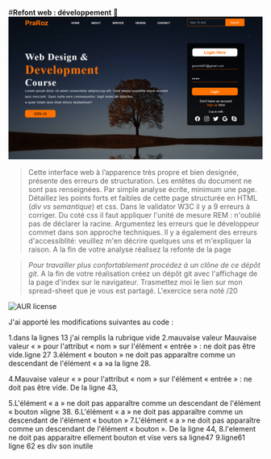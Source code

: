 #**Refont web : développement** 🚀 
![cover](./cover.PNG)
>Cette interface web à l’apparence très propre et bien designée, présente des erreurs de structuration. Les entêtes du document ne sont pas renseignées.
Par simple analyse écrite, minimum une page. Détaillez les points forts et faibles de cette page structurée en  HTML (_div vs semantique_) et css. Dans le validator W3C il y a 9 erreurs à corriger. Du coté css il faut appliquer l'unité de mesure REM :  n'oublié pas de déclarer la racine. Argumentez les erreurs que le développeur commet dans son approche techniques. Il y a également des erreurs d'accessiblité: veuillez m'en décrire quelques uns et m'expliquer la raison. A la fin de votre analyse réalisez la refonte de la page

> *Pour travailler plus confortablement procédez à un clône de ce dépôt git*.
> A la fin de votre réalisation créez un dépôt git avec l'affichage de la page d'index sur le navigateur.
> Trasmettez moi le lien sur mon spread-sheet que je vous est partagé. 
> L'exercice sera  noté /20

![AUR license](https://img.shields.io/aur/license/c)

J'ai apporté les modifications suivantes au code :

1.dans la lignes 13 j'ai remplis la rubrique vide 
2.mauvaise  valeur Mauvaise valeur « » pour l'attribut « nom » sur l'élément « entrée » : ne doit pas être vide.ligne 27
3.élément « bouton » ne doit pas apparaître comme un descendant de l'élément « a »a la  ligne 28.

4.Mauvaise valeur « » pour l'attribut « nom » sur l'élément « entrée » : ne doit pas être vide.
De la ligne 43, 

5.L'élément « a » ne doit pas apparaître comme un descendant de l'élément « bouton »ligne 38.
6.L'élément « a » ne doit pas apparaître comme un descendant de l'élément « bouton »
7.L'élément « a » ne doit pas apparaître comme un descendant de l'élément « bouton ».
De la ligne 44,
8.l'element ne doit pas apparaitre ellement bouton et vise vers sa ligne47
9.ligne61 ligne 62 es div son inutile 
